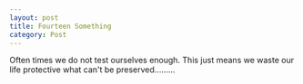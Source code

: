 ```yaml
---
layout: post
title: Fourteen Something
category: Post
---
```



  Often times we do not test ourselves enough. This just means we waste our life protective what can't be preserved.........